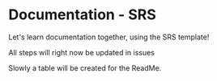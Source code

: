 # Documentation - SRS

Let's learn documentation together, using the SRS template! 

All steps will right now be updated in issues

Slowly a table will be created for the ReadMe. 



